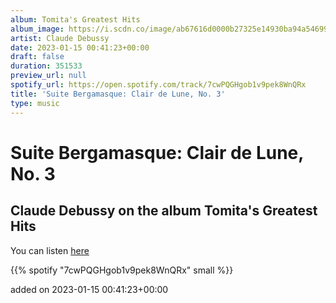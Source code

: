 ```yaml
---
album: Tomita's Greatest Hits
album_image: https://i.scdn.co/image/ab67616d0000b27325e14930ba94a546999e4c75
artist: Claude Debussy
date: 2023-01-15 00:41:23+00:00
draft: false
duration: 351533
preview_url: null
spotify_url: https://open.spotify.com/track/7cwPQGHgob1v9pek8WnQRx
title: 'Suite Bergamasque: Clair de Lune, No. 3'
type: music
---
```



# Suite Bergamasque: Clair de Lune, No. 3

## Claude Debussy on the album Tomita's Greatest Hits

You can listen [here](https://open.spotify.com/track/7cwPQGHgob1v9pek8WnQRx)

{{% spotify "7cwPQGHgob1v9pek8WnQRx" small %}}

added on 2023-01-15 00:41:23+00:00